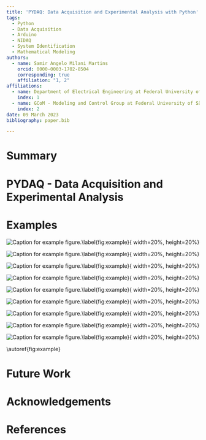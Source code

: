```yaml
---
title: 'PYDAQ: Data Acquisition and Experimental Analysis with Python'
tags:
  - Python
  - Data Acquisition
  - Arduino
  - NIDAQ
  - System Identification
  - Mathematical Modeling
authors:
  - name: Samir Angelo Milani Martins
    orcid: 0000-0003-1702-8504
    corresponding: true
    affiliation: "1, 2"
affiliations:
  - name: Department of Electrical Engineering at Federal University of São João del-Rei, Brazil.
    index: 1
  - name: GCoM - Modeling and Control Group at Federal University of São João del-Rei, Brazil.
    index: 2
date: 09 March 2023
bibliography: paper.bib

---
```


# Summary



# PYDAQ - Data Acquisition and Experimental Analysis

# Examples



![Caption for example figure.\label{fig:example}](../docs/img/get_data_arduino.png){ width=20%, height=20%}

![Caption for example figure.\label{fig:example}](../docs/img/get_data_nidaq.png){ width=20%, height=20%}

![Caption for example figure.\label{fig:example}](../docs/img/send_data_nidaq_gui.png){ width=20%, height=20%}

![Caption for example figure.\label{fig:example}](../docs/img/send_data_arduino_gui.png){ width=20%, height=20%}

![Caption for example figure.\label{fig:example}](../docs/img/sending_data_arduino.png){ width=20%, height=20%}

![Caption for example figure.\label{fig:example}](../docs/img/step_response_arduino.png){ width=20%, height=20%}

![Caption for example figure.\label{fig:example}](../docs/img/step_response_nidaq_gui.png){ width=20%, height=20%}

![Caption for example figure.\label{fig:example}](../docs/img/step_response_arduino_gui.png){ width=20%, height=20%}

![Caption for example figure.\label{fig:example}](../docs/img/data.png){ width=20%, height=20%}

\autoref{fig:example}

# Future Work



# Acknowledgements


# References
